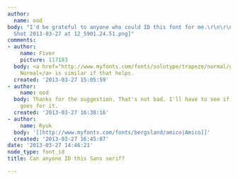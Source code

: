 ```yaml
---
author:
  name: ood
body: "I'd be grateful to anyone who could ID this font for me.\r\n\r\n[img:sites/default/files/old-images/Screen
  Shot 2013-03-27 at 12_5901.24.51.png]"
comments:
- author:
    name: Fiver
    picture: 117183
  body: <a href="http://www.myfonts.com/fonts/solotype/trapeze/normal/glyphs.html">Trapeze
    Normal</a> is similar if that helps.
  created: '2013-03-27 15:05:59'
- author:
    name: ood
  body: Thanks for the suggestion. That's not bad. I'll have to see if the customer
    goes for it.
  created: '2013-03-27 16:38:16'
- author:
    name: Ryuk
  body: '[[http://www.myfonts.com/fonts/bergsland/amico|Amico]]'
  created: '2013-03-27 16:45:07'
date: '2013-03-27 14:46:21'
node_type: font_id
title: Can anyone ID this Sans serif?

---
```

